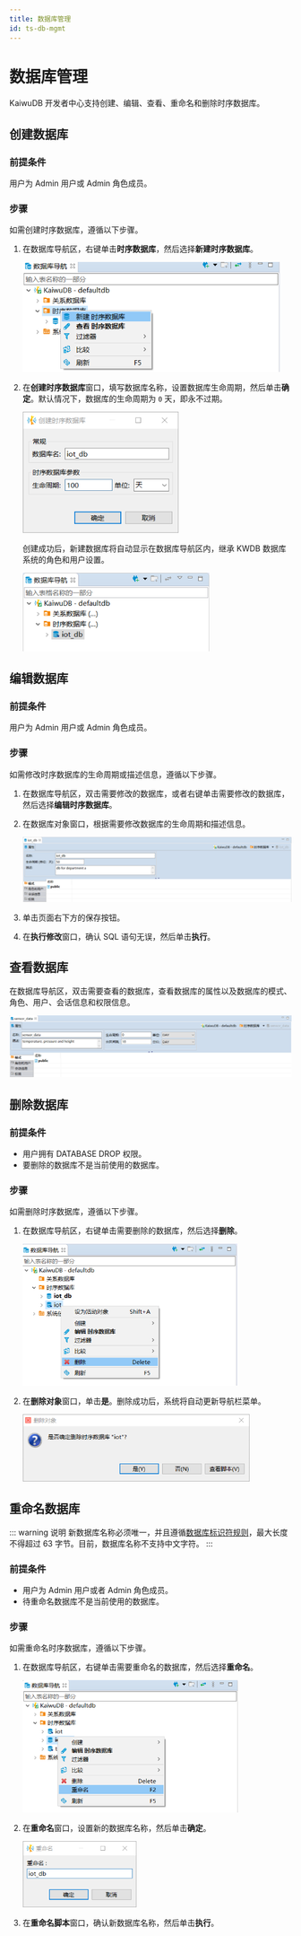 ```yaml
---
title: 数据库管理
id: ts-db-mgmt
---
```


# 数据库管理

KaiwuDB 开发者中心支持创建、编辑、查看、重命名和删除时序数据库。


## 创建数据库

### 前提条件

用户为 Admin 用户或 Admin 角色成员。

### 步骤

如需创建时序数据库，遵循以下步骤。

1. 在数据库导航区，右键单击**时序数据库**，然后选择**新建时序数据库**。

    <img src="../../static/kdc/VmR7be1F9o041HxegtzcDVMsnCj.png" style="zoom:80%;" />

2. 在**创建时序数据库**窗口，填写数据库名称，设置数据库生命周期，然后单击**确定**。默认情况下，数据库的生命周期为 `0` 天，即永不过期。

    <img src="../../static/kdc/JkUGbMGs1oxENrxxnwccYsR8nOf.png" style="zoom:80%;" />

    创建成功后，新建数据库将自动显示在数据库导航区内，继承 KWDB 数据库系统的角色和用户设置。

    <img src="../../static/kdc/IeJhbo7h5oMVenx5wfWcPB9Unad.png" style="zoom:80%;" />

## 编辑数据库

### 前提条件

用户为 Admin 用户或 Admin 角色成员。

### 步骤

如需修改时序数据库的生命周期或描述信息，遵循以下步骤。

1. 在数据库导航区，双击需要修改的数据库，或者右键单击需要修改的数据库，然后选择**编辑时序数据库**。

2. 在数据库对象窗口，根据需要修改数据库的生命周期和描述信息。

    ![](../../static/kdc/ts-db-comment.png)

3. 单击页面右下方的保存按钮。

4. 在**执行修改**窗口，确认 SQL 语句无误，然后单击**执行**。

## 查看数据库

在数据库导航区，双击需要查看的数据库，查看数据库的属性以及数据库的模式、角色、用户、会话信息和权限信息。

![](../../static/kdc/ts-show-db.png)

## 删除数据库

### 前提条件

- 用户拥有 DATABASE DROP 权限。
- 要删除的数据库不是当前使用的数据库。

### 步骤

如需删除时序数据库，遵循以下步骤。

1. 在数据库导航区，右键单击需要删除的数据库，然后选择**删除**。

    <img src="../../static/kdc/PYJhbQxkSo4vKlxrRkYcH86WnUb.png" style="zoom:67%;" />

2. 在**删除对象**窗口，单击**是**。删除成功后，系统将自动更新导航栏菜单。

    <img src="../../static/kdc/FVwRborHAoCV5dxsOM4cJtF9n9c.png" style="zoom: 67%;" />

## 重命名数据库

::: warning 说明
新数据库名称必须唯一，并且遵循[数据库标识符规则](../../sql-reference/sql-identifiers.md)，最大长度不得超过 63 字节。目前，数据库名称不支持中文字符。
:::

### 前提条件

- 用户为 Admin 用户或者 Admin 角色成员。
- 待重命名数据库不是当前使用的数据库。

### 步骤

如需重命名时序数据库，遵循以下步骤。

1. 在数据库导航区，右键单击需要重命名的数据库，然后选择**重命名**。

    <img src="../../static/kdc/G31fbK7q6oljU7xa3P7c0yuVnxb.png" style="zoom:67%;" />

2. 在**重命名**窗口，设置新的数据库名称，然后单击**确定**。

    <img src="../../static/kdc/MpDcbE31xoRPyVxjYZ4cCRYrnLb.png" style="zoom:67%;" />

3. 在**重命名脚本**窗口，确认新数据库名称，然后单击**执行**。
